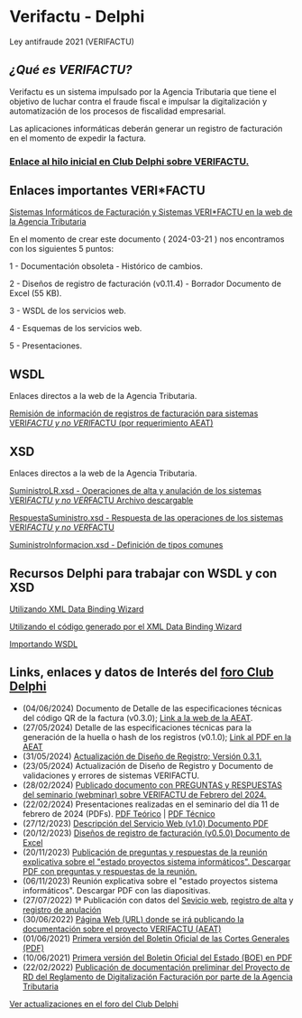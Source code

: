﻿# Verifactu - Delphi

Ley antifraude 2021 (VERIFACTU)


## _¿Qué es VERIFACTU?_

Verifactu es un sistema impulsado por la Agencia Tributaria que tiene el objetivo de luchar contra el fraude fiscal e impulsar la digitalización y automatización de los procesos de fiscalidad empresarial.

Las aplicaciones informáticas deberán generar un registro de facturación en el momento de expedir la factura.

### [Enlace al hilo inicial en Club Delphi sobre VERIFACTU.](https://www.clubdelphi.com/foros/showthread.php?t=95235)

## Enlaces importantes VERI*FACTU


[Sistemas Informáticos de Facturación y Sistemas VERI*FACTU en la web de la Agencia Tributaria](https://www.agenciatributaria.es/AEAT.desarrolladores/Desarrolladores/_menu_/Documentacion/IVA/Sistemas_Informaticos_de_Facturacion_y_Sistemas_VERI_FACTU/Sistemas_Informaticos_de_Facturacion_y_Sistemas_VERI_FACTU.html)

En el momento de crear este documento ( 2024-03-21 ) nos encontramos con los siguientes 5 puntos:

1 - Documentación obsoleta - Histórico de cambios.

2 - Diseños de registro de facturación (v0.11.4) - Borrador Documento de Excel  (55 KB).

3 - WSDL de los servicios web.

4 - Esquemas de los servicios web.

5 - Presentaciones.



## WSDL

Enlaces directos a la web de la Agencia Tributaria.

[Remisión de información de registros de facturación para sistemas VERI*FACTU y no VERI*FACTU (por requerimiento AEAT)](https://www.agenciatributaria.es/static_files/AEAT_Desarrolladores/EEDD/IVA/VERI-FACTU/WSDL/SistemaFacturacion.wsdl)

## XSD

Enlaces directos a la web de la Agencia Tributaria.

[SuministroLR.xsd - Operaciones de alta y anulación de los sistemas VERI*FACTU y no VER*FACTU Archivo descargable](https://www.agenciatributaria.es/static_files/AEAT_Desarrolladores/EEDD/IVA/VERI-FACTU/Esquemas-SWeb/SuministroLR.xsd)

[RespuestaSuministro.xsd - Respuesta de las operaciones de los sistemas VERI*FACTU y no VER*FACTU](https://www.agenciatributaria.es/static_files/AEAT_Desarrolladores/EEDD/IVA/VERI-FACTU/Esquemas-SWeb/RespuestaSuministro.xsd)

[SuministroInformacion.xsd - Definición de tipos comunes](https://www.agenciatributaria.es/static_files/AEAT_Desarrolladores/EEDD/IVA/VERI-FACTU/Esquemas-SWeb/SuministroInformacion.xsd)

## Recursos Delphi para trabajar con WSDL y con XSD

 [Utilizando XML Data Binding Wizard](https://docwiki.embarcadero.com/RADStudio/Athens/en/Using_the_XML_Data_Binding_Wizard)

 [Utilizando el código generado por el XML Data Binding Wizard](https://docwiki.embarcadero.com/RADStudio/Athens/en/Using_Code_That_the_XML_Data_Binding_Wizard_Generates)

 [Importando WSDL](https://docwiki.embarcadero.com/RADStudio/Athens/en/Import_WSDL_Wizard)



 ## Links, enlaces y datos de Interés del [foro Club Delphi](https://www.clubdelphi.com/foros/showthread.php?t=95235)

- (04/06/2024) Documento de Detalle de las especificaciones técnicas del código QR de la factura (v0.3.0); [Link a la web de la AEAT](https://www.agenciatributaria.es/static_files/AEAT_Desarrolladores/EEDD/IVA/VERI-FACTU/DetalleEspecificacTecnCodigoQRfactura_BORRADOR.pdf).
- (27/05/2024) Detalle de las especificaciones técnicas para la generación de la huella o hash de los registros (v0.1.0); [Link al PDF en la AEAT](https://www.agenciatributaria.es/static_files/AEAT_Desarrolladores/EEDD/IVA/VERI-FACTU/Veri-Factu_especificaciones_huella_hash_registros.pdf)
- (31/05/2024) [Actualización de Diseño de Registro; Versión 0.3.1.](https://www.agenciatributaria.es/static_files/AEAT_Desarrolladores/EEDD/IVA/VERI-FACTU/Veri-Factu_Descripcion_SWeb.pdf)
- (23/05/2024) Actualización de Diseño de Registro y Documento de validaciones y errores de sistemas VERIFACTU.
- (28/02/2024) [Publicado documento con PREGUNTAS y RESPUESTAS del seminario (webminar) sobre VERIFACTU de Febrero del 2024.](https://www.agenciatributaria.es/static_files/AEAT_Desarrolladores/EEDD/IVA/VERI-FACTU/20240214-Preguntas-respuestas-Verifactu.pdf)
- (22/02/2024) Presentaciones realizadas en el seminario del día 11 de febrero de 2024 (PDFs).  [PDF Teórico](https://www.agenciatributaria.es/static_files/AEAT_Desarrolladores/EEDD/IVA/VERI-FACTU/20240211SeminVerifactEEDD-ONIF.pdf)  | [PDF Técnico](https://www.agenciatributaria.es/static_files/AEAT_Desarrolladores/EEDD/IVA/VERI-FACTU/20240211SeminVerifactEEDD-DIT.pdf)
- (27/12/2023) [Descripción del Servicio Web (v1.0) Documento PDF](https://www.agenciatributaria.es/static_files/AEAT_Desarrolladores/EEDD/IVA/VERI-FACTU/Factu_Descripcion_ServicioWeb_v1.0.pdf)
- (20/12/2023) [Diseños de registro de facturación (v0.5.0) Documento de Excel](https://www.agenciatributaria.es/static_files/AEAT_Desarrolladores/EEDD/IVA/VERI-FACTU/Anexo_OM_RD-1007-2023(v0.5.0_2023-12-20).xlsx)
- (20/11/2023) [Publicación de preguntas y respuestas de la reunión explicativa sobre el "estado proyectos sistema informáticos". Descargar PDF con preguntas y respuestas de la reunión.](https://www.agenciatributaria.es/static_files/AEAT_Desarrolladores/EEDD/2023/PreguntasSeminarioEEDDinform2023.pdf)
- (06/11/2023) Reunión explicativa sobre el "estado proyectos sistema informáticos". Descargar PDF con las diapositivas.
- (27/07/2022) 1ª Publicación con datos del [Sevicio web](https://www.agenciatributaria.es/static_files/AEAT_Desarrolladores/EEDD/IVA/VERI-FACTU/VERIFACTU_ServicioWeb.pdf), [registro de alta](https://www.agenciatributaria.es/static_files/AEAT_Desarrolladores/EEDD/IVA/VERI-FACTU/AnexoAlta_VERIFACTU.xlsx) y [registro de anulación](https://www.agenciatributaria.es/static_files/AEAT_Desarrolladores/EEDD/IVA/VERI-FACTU/AnexoAnulacion_VERIFACTU.xlsx)
- (30/06/2022) [Página Web (URL) donde se irá publicando la documentación sobre el proyecto VERIFACTU (AEAT)](https://www.agenciatributaria.es/AEAT.desarrolladores/Desarrolladores/_menu_/Documentacion/IVA/Sistemas_Informaticos_de_Facturacion_y_Sistemas_VERI_FACTU/Sistemas_Informaticos_de_Facturacion_y_Sistemas_VERI_FACTU.html)
- (01/06/2021) [Primera versión del Boletin Oficial de las Cortes Generales (PDF)](https://www.congreso.es/public_oficiales/L14/SEN/BOCG/2021/BOCG_D_14_196_1907.PDF)
- (10/06/2021) [Primera versión del Boletin Oficial del Estado (BOE) en PDF](https://www.boe.es/boe/dias/2021/07/10/pdfs/BOE-A-2021-11473.pdf)
- (22/02/2022) [Publicación de documentación preliminar del Proyecto de RD del Reglamento de Digitalización Facturación por parte de la Agencia Tributaria](https://www.hacienda.gob.es/Documentacion/Publico/NormativaDoctrina/Proyectos/21022022-RD-reglamento-digitalizacion.pdf)

 [Ver actualizaciones en el foro del Club Delphi](https://www.clubdelphi.com/foros/showthread.php?t=95235)


